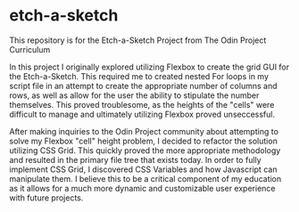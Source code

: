 # etch-a-sketch

This repository is for the Etch-a-Sketch Project from The Odin Project Curriculum

In this project I originally explored utilizing Flexbox to create the grid GUI for the Etch-a-Sketch.  This required me to created nested For loops in my script file in an attempt to create the appropriate number of columns and rows, as well as allow for the user the ability to stipulate the number themselves.  This proved troublesome, as the heights of the "cells" were difficult to manage and ultimately utilizing Flexbox proved unseccessful.  

After making inquiries to the Odin Project community about attempting to solve my Flexbox "cell" height problem, I decided to refactor the solution utilizing CSS Grid.  This quickly proved the more appropriate methodology and resulted in the primary file tree that exists today.  In order to fully implement CSS Grid, I discovered CSS Variables and how Javascript can manipulate them.  I believe this to be a critical component of my education as it allows for a much more dynamic and customizable user experience with future projects.  
